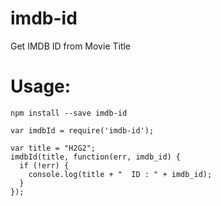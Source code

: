 # imdb-id
Get IMDB ID from Movie Title

# Usage:
` npm install --save imdb-id `
```
var imdbId = require('imdb-id');

var title = "H2G2";
imdbId(title, function(err, imdb_id) {
  if (!err) {
    console.log(title + "  ID : " + imdb_id);
  }
});
```
